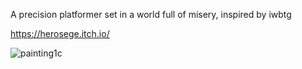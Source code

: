 A precision platformer set in a world full of misery, inspired by iwbtg

https://herosege.itch.io/

![painting1c](https://github.com/user-attachments/assets/ec28863d-2841-4e02-b95b-2b0229ab7d33)
